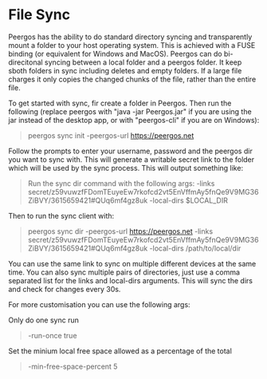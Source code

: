 # File Sync

Peergos has the ability to do standard directory syncing and transparently mount a folder to your host operating system. This is achieved with a FUSE binding (or equivalent for Windows and MacOS). Peergos can do bi-direcitonal syncing between a local folder and a peergos folder. It keep sboth folders in sync including deletes and empty folders. If a large file charges it only copies the changed chunks of the file, rather than the entire file.

To get started with sync, fir create a folder in Peergos. Then run the following (replace peergos with "java -jar Peergos.jar" if you are using the jar instead of the desktop app, or with "peergos-cli" if you are on Windows):

> peergos sync init -peergos-url https://peergos.net

Follow the prompts to enter your username, password and the peergos dir you want to sync with. This will generate a writable secret link to the folder which will be used by the sync process. This will output something like:

> Run the sync dir command with the following args: -links secret/z59vuwzfFDomTEuyeEw7rkofcd2vt5EnVffmAy5fnQe9V9MG36ZiBVY/3615659421#QUq6mf4gz8uk -local-dirs $LOCAL_DIR

Then to run the sync client with:
> peergos sync dir -peergos-url https://peergos.net -links secret/z59vuwzfFDomTEuyeEw7rkofcd2vt5EnVffmAy5fnQe9V9MG36ZiBVY/3615659421#QUq6mf4gz8uk -local-dirs /path/to/local/dir

You can use the same link to sync on multiple different devices at the same time. You can also sync multiple pairs of directories, just use a comma separated list for the links and local-dirs arguments. This will sync the dirs and check for changes every 30s.

For more customisation you can use the following args:

Only do one sync run
> -run-once true

Set the minium local free space allowed as a percentage of the total
> -min-free-space-percent 5
